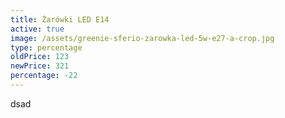 ```yaml
---
title: Żarówki LED E14
active: true
image: /assets/greenie-sferio-zarowka-led-5w-e27-a-crop.jpg
type: percentage
oldPrice: 123
newPrice: 321
percentage: -22
---
```

dsad
